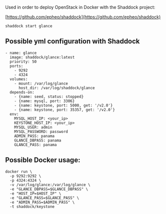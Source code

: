

Used in order to deploy OpenStack in Docker with the Shaddock project:

[https://github.com/epheo/shaddock](https://github.com/epheo/shaddock)


```
shaddock start glance
```

Possible yml configuration with Shaddock
----------------------------------------

```
- name: glance
  image: shaddock/glance:latest
  priority: 50
  ports:
    - 9292
    - 4324
  volumes:
    - mount: /var/log/glance
      host_dir: /var/log/shaddock/glance
  depends-on:
    - {name: seed, status: stopped}
    - {name: mysql, port: 3306}
    - {name: keystone, port: 5000, get: '/v2.0'}
    - {name: keystone, port: 35357, get: '/v2.0'}
  env:
    MYSQL_HOST_IP: <your_ip>
    KEYSTONE_HOST_IP: <your_ip>
    MYSQL_USER: admin
    MYSQL_PASSWORD: password
    ADMIN_PASS: panama
    GLANCE_DBPASS: panama
    GLANCE_PASS: panama
```


Possible Docker usage:
---------------------

```
docker run \
  -p 9292:9292 \
  -p 4324:4324 \
  -v /var/log/glance:/var/log/glance \
  -e "GLANCE_DBPASS=$GLANCE_DBPASS" \
  -e "HOST_IP=$HOST_IP" \
  -e "GLANCE_PASS=$GLANCE_PASS" \
  -e "ADMIN_PASS=$ADMIN_PASS" \
  -t shaddock/keystone
```
